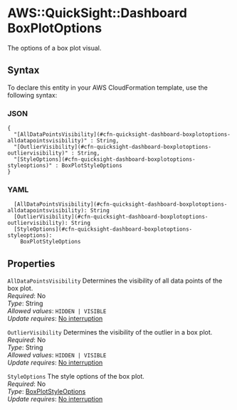 # AWS::QuickSight::Dashboard BoxPlotOptions<a name="aws-properties-quicksight-dashboard-boxplotoptions"></a>

The options of a box plot visual\.

## Syntax<a name="aws-properties-quicksight-dashboard-boxplotoptions-syntax"></a>

To declare this entity in your AWS CloudFormation template, use the following syntax:

### JSON<a name="aws-properties-quicksight-dashboard-boxplotoptions-syntax.json"></a>

```
{
  "[AllDataPointsVisibility](#cfn-quicksight-dashboard-boxplotoptions-alldatapointsvisibility)" : String,
  "[OutlierVisibility](#cfn-quicksight-dashboard-boxplotoptions-outliervisibility)" : String,
  "[StyleOptions](#cfn-quicksight-dashboard-boxplotoptions-styleoptions)" : BoxPlotStyleOptions
}
```

### YAML<a name="aws-properties-quicksight-dashboard-boxplotoptions-syntax.yaml"></a>

```
  [AllDataPointsVisibility](#cfn-quicksight-dashboard-boxplotoptions-alldatapointsvisibility): String
  [OutlierVisibility](#cfn-quicksight-dashboard-boxplotoptions-outliervisibility): String
  [StyleOptions](#cfn-quicksight-dashboard-boxplotoptions-styleoptions): 
    BoxPlotStyleOptions
```

## Properties<a name="aws-properties-quicksight-dashboard-boxplotoptions-properties"></a>

`AllDataPointsVisibility`  <a name="cfn-quicksight-dashboard-boxplotoptions-alldatapointsvisibility"></a>
Determines the visibility of all data points of the box plot\.  
*Required*: No  
*Type*: String  
*Allowed values*: `HIDDEN | VISIBLE`  
*Update requires*: [No interruption](https://docs.aws.amazon.com/AWSCloudFormation/latest/UserGuide/using-cfn-updating-stacks-update-behaviors.html#update-no-interrupt)

`OutlierVisibility`  <a name="cfn-quicksight-dashboard-boxplotoptions-outliervisibility"></a>
Determines the visibility of the outlier in a box plot\.  
*Required*: No  
*Type*: String  
*Allowed values*: `HIDDEN | VISIBLE`  
*Update requires*: [No interruption](https://docs.aws.amazon.com/AWSCloudFormation/latest/UserGuide/using-cfn-updating-stacks-update-behaviors.html#update-no-interrupt)

`StyleOptions`  <a name="cfn-quicksight-dashboard-boxplotoptions-styleoptions"></a>
The style options of the box plot\.  
*Required*: No  
*Type*: [BoxPlotStyleOptions](aws-properties-quicksight-dashboard-boxplotstyleoptions.md)  
*Update requires*: [No interruption](https://docs.aws.amazon.com/AWSCloudFormation/latest/UserGuide/using-cfn-updating-stacks-update-behaviors.html#update-no-interrupt)